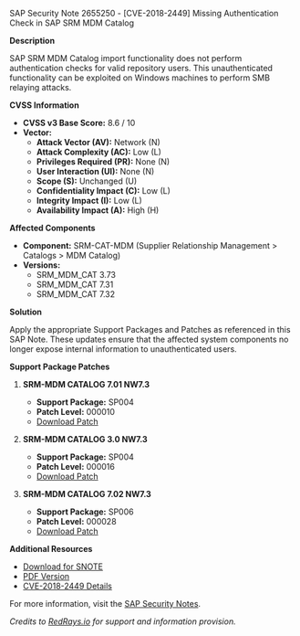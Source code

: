 SAP Security Note 2655250 - [CVE-2018-2449] Missing Authentication Check in SAP SRM MDM Catalog

**Description**

SAP SRM MDM Catalog import functionality does not perform authentication checks for valid repository users. This unauthenticated functionality can be exploited on Windows machines to perform SMB relaying attacks.

**CVSS Information**

- **CVSS v3 Base Score:** 8.6 / 10
- **Vector:** 
  - **Attack Vector (AV):** Network (N)
  - **Attack Complexity (AC):** Low (L)
  - **Privileges Required (PR):** None (N)
  - **User Interaction (UI):** None (N)
  - **Scope (S):** Unchanged (U)
  - **Confidentiality Impact (C):** Low (L)
  - **Integrity Impact (I):** Low (L)
  - **Availability Impact (A):** High (H)

**Affected Components**

- **Component:** SRM-CAT-MDM (Supplier Relationship Management > Catalogs > MDM Catalog)
- **Versions:**
  - SRM_MDM_CAT 3.73
  - SRM_MDM_CAT 7.31
  - SRM_MDM_CAT 7.32

**Solution**

Apply the appropriate Support Packages and Patches as referenced in this SAP Note. These updates ensure that the affected system components no longer expose internal information to unauthenticated users.

**Support Package Patches**

1. **SRM-MDM CATALOG 7.01 NW7.3**
   - **Support Package:** SP004
   - **Patch Level:** 000010
   - [Download Patch](https://userapps.support.sap.com/sap/support/swdc/notes?cvnr=01200615320200017637&support_package=SP004&patch_level=000010)

2. **SRM-MDM CATALOG 3.0 NW7.3**
   - **Support Package:** SP004
   - **Patch Level:** 000016
   - [Download Patch](https://userapps.support.sap.com/sap/support/swdc/notes?cvnr=01200615320200017636&support_package=SP004&patch_level=000016)

3. **SRM-MDM CATALOG 7.02 NW7.3**
   - **Support Package:** SP006
   - **Patch Level:** 000028
   - [Download Patch](https://userapps.support.sap.com/sap/support/swdc/notes?cvnr=01200615320200017638&support_package=SP006&patch_level=000028)

**Additional Resources**

- [Download for SNOTE](https://notesdownloads.sap.com/note/0040000001608312018)
- [PDF Version](https://userapps.support.sap.com/sap/support/sfm/notes/print/0002655250?language=en-US&token=2F2ED7072A444952C792EA8A345CEE43)
- [CVE-2018-2449 Details](https://cve.mitre.org/cgi-bin/cvename.cgi?name=CVE-2018-2449)

For more information, visit the [SAP Security Notes](https://me.sap.com/).

*Credits to [RedRays.io](https://redrays.io) for support and information provision.*